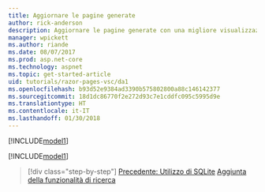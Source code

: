 ```yaml
---
title: Aggiornare le pagine generate
author: rick-anderson
description: Aggiornare le pagine generate con una migliore visualizzazione.
manager: wpickett
ms.author: riande
ms.date: 08/07/2017
ms.prod: asp.net-core
ms.technology: aspnet
ms.topic: get-started-article
uid: tutorials/razor-pages-vsc/da1
ms.openlocfilehash: b93d52e9384ad3390b575802800a88c146142377
ms.sourcegitcommit: 18d1dc86770f2e272d93c7e1cddfc095c5995d9e
ms.translationtype: HT
ms.contentlocale: it-IT
ms.lasthandoff: 01/30/2018
---
```

[!INCLUDE[model1](../../includes/RP/da1.md)]

[!INCLUDE[model1](../../includes/RP/da2.md)]

>[!div class="step-by-step"]
[Precedente: Utilizzo di SQLite](xref:tutorials/razor-pages-vsc/sql)
[Aggiunta della funzionalità di ricerca](xref:tutorials/razor-pages/search)
